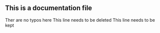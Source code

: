 
## This is a documentation file
Ther are no typos here
This line needs to be deleted
This line needs to be kept